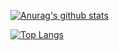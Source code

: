  [![Anurag's github stats](https://github-readme-stats.vercel.app/api?username=BLINK-ONCE&show_icons=true&theme=highcontrast)](https://github.com/anuraghazra/github-readme-stats)
 
[![Top Langs](https://github-readme-stats.vercel.app/api/top-langs/?username=BLINK-ONCE&layout=compact)](https://github.com/anuraghazra/github-readme-stats)
